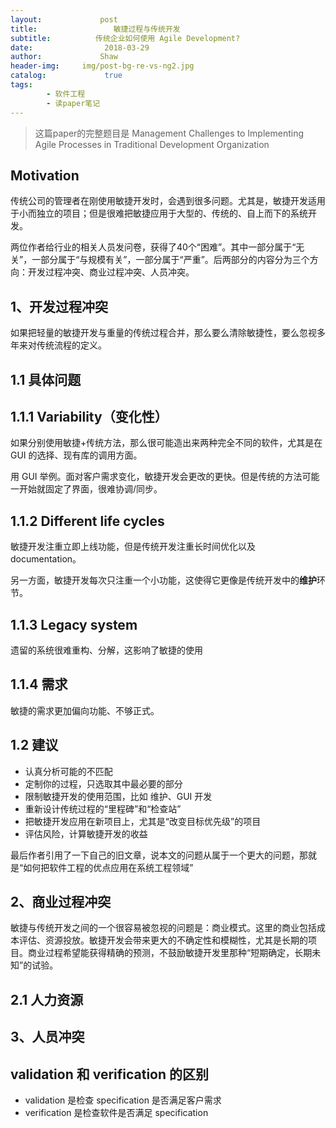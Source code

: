 ```yaml
---
layout:             post
title:                 敏捷过程与传统开发
subtitle:          传统企业如何使用 Agile Development?
date:      	         2018-03-29
author:             Shaw
header-img:     img/post-bg-re-vs-ng2.jpg
catalog: 	         true
tags:
        - 软件工程
        - 读paper笔记
---
```


> 这篇paper的完整题目是 
Management Challenges to Implementing Agile Processes in Traditional Development Organization


Motivation
-
传统公司的管理者在刚使用敏捷开发时，会遇到很多问题。尤其是，敏捷开发适用于小而独立的项目；但是很难把敏捷应用于大型的、传统的、自上而下的系统开发。

两位作者给行业的相关人员发问卷，获得了40个“困难”。其中一部分属于“无关”，一部分属于“与规模有关”，一部分属于“严重”。后两部分的内容分为三个方向：开发过程冲突、商业过程冲突、人员冲突。

1、开发过程冲突
-
如果把轻量的敏捷开发与重量的传统过程合并，那么要么清除敏捷性，要么忽视多年来对传统流程的定义。

1.1 具体问题
-

1.1.1 Variability（变化性）
-
如果分别使用敏捷+传统方法，那么很可能造出来两种完全不同的软件，尤其是在 GUI 的选择、现有库的调用方面。

用 GUI 举例。面对客户需求变化，敏捷开发会更改的更快。但是传统的方法可能一开始就固定了界面，很难协调/同步。

1.1.2 Different life cycles
-
敏捷开发注重立即上线功能，但是传统开发注重长时间优化以及 documentation。

另一方面，敏捷开发每次只注重一个小功能，这使得它更像是传统开发中的**维护**环节。

1.1.3 Legacy system
-
遗留的系统很难重构、分解，这影响了敏捷的使用

1.1.4 需求
-
敏捷的需求更加偏向功能、不够正式。

1.2 建议
-
- 认真分析可能的不匹配
- 定制你的过程，只选取其中最必要的部分
- 限制敏捷开发的使用范围，比如 维护、GUI 开发
- 重新设计传统过程的“里程碑”和“检查站”
- 把敏捷开发应用在新项目上，尤其是“改变目标优先级”的项目
- 评估风险，计算敏捷开发的收益

最后作者引用了一下自己的旧文章，说本文的问题从属于一个更大的问题，那就是“如何把软件工程的优点应用在系统工程领域”

2、商业过程冲突
-
敏捷与传统开发之间的一个很容易被忽视的问题是：商业模式。这里的商业包括成本评估、资源投放。敏捷开发会带来更大的不确定性和模糊性，尤其是长期的项目。商业过程希望能获得精确的预测，不鼓励敏捷开发里那种“短期确定，长期未知”的试验。

2.1 人力资源
-

3、人员冲突
-

validation 和 verification 的区别
-
- validation 是检查 specification 是否满足客户需求
- verification 是检查软件是否满足 specification